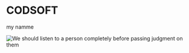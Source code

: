 # CODSOFT

my namme 


![We should listen to a person completely before passing judgment on them](https://github.com/ashish-nitrr-aws/CODSOFT/assets/139207277/28bd30e1-8047-4c36-ad6d-d9903f785afa)

